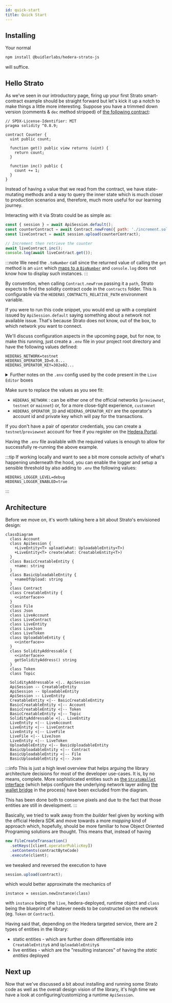 ```yaml
---
id: quick-start
title: Quick Start
---
```


## Installing

Your normal

```bash npm2yarn
npm install @buidlerlabs/hedera-strato-js
```

will suffice.

## Hello Strato

As we've seen in our introductory page, firing up your first Strato smart-contract example should be straight forward but let's kick it up a notch to make things a little more interesting. Suppose you have a trimmed down version (comments & `dec` method stripped) of [the following contract](https://solidity-by-example.org/first-app/):

```sol title="./increment.sol"
// SPDX-License-Identifier: MIT
pragma solidity ^0.8.9;

contract Counter {
  uint public count;

  function get() public view returns (uint) {
    return count;
  }

  function inc() public {
    count += 1;
  }
}
```

Instead of having a value that we read from the contract, we have state-mutating methods and a way to query the inner state which is much closer to production scenarios and, therefore, much more useful for our learning journey.

Interacting with it via Strato could be as simple as:

```js live=true containerKey=increment_from_path
const { session } = await ApiSession.default();
const counterContract = await Contract.newFrom({ path: './increment.sol' });
const liveContract = await session.upload(counterContract);

// Increment then retrieve the counter
await liveContract.inc();
console.log(await liveContract.get());
```

:::note
We need the `.toNumber` call since the returned value of calling the `get` method is an `uint` which [maps to a `BigNumber`](https://mikemcl.github.io/bignumber.js/) and `console.log` does not know how to display such instances.
:::

By convention, when calling `Contract.newFrom` passing it a `path`, Strato expects to find the solidity contract code in the `contracts` folder. This is configurable via the `HEDERAS_CONTRACTS_RELATIVE_PATH` environment variable.

If you were to run this code snippet, you would end up with a complaint issued by `ApiSession.default` saying something about a network not available issue. That's because Strato does not know, out of the box, to which network you want to connect.

We'll discuss configuration aspects in the upcoming page, but for now, to make this running, just create a `.env` file in your project root directory and have the following values defined:

```
HEDERAS_NETWORK=testnet
HEDERAS_OPERATOR_ID=0.0...
HEDERAS_OPERATOR_KEY=302e02...
```

<details>
  <summary>Further notes on the <code>.env</code> config used by the code present in the <code>Live Editor</code> boxes</summary>
  Together with the above mentioned credentials, the following options have been overwritten/defined:

```
  HEDERAS_DEFAULT_CONTRACT_REQUESTS_RETURN_ONLY_RECEIPTS=false
  HEDERAS_DEFAULT_PAYMENT_FOR_CONTRACT_QUERY=1000000
  HEDERAS_LOGGER_LEVEL=debug
  HEDERAS_LOGGER_ENABLED=true
```

You can head over to [the config page](./configuration.md) for a detailed explanation of what these (along with other) settings translate to.

</details>

Make sure to replace the values as you see fit:

- `HEDERAS_NETWORK` : can be either one of the official networks (`previewnet`, `testnet` or `mainnet`) or, for a more close-tight experience, `customnet`
- `HEDERAS_OPERATOR_ID` and `HEDERAS_OPERATOR_KEY` are the operator's account id and private key which will pay for the transactions.

If you don't have a pair of operator credentials, you can create a `testnet`/`previewnet` account for free if you register on the [Hedera Portal](https://portal.hedera.com/register).

Having the `.env` file available with the required values is enough to allow for successfully re-running the above example.

:::tip
If working locally and want to see a bit more console activity of what's happening underneath the hood, you can enable the logger and setup a sensible threshold by also adding to `.env` the following values:

```
HEDERAS_LOGGER_LEVEL=debug
HEDERAS_LOGGER_ENABLED=true
```

:::

## Architecture

Before we move on, it's worth talking here a bit about Strato's envisioned design:

```mermaid
classDiagram
  class Account
  class ApiSession {
    +LiveEntity<T> upload(what: UploadableEntity<T>)
    +LiveEntity<T> create(what: CreatableEntity<T>)
  }
  class BasicCreatableEntity {
    +name: string
  }
  class BasicUploadableEntity {
    +nameOfUpload: string
  }
  class Contract
  class CreatableEntity {
    <<interface>>
  }
  class File
  class Json
  class LiveAccount
  class LiveContract
  class LiveEntity
  class LiveJson
  class LiveToken
  class UploadableEntity {
    <<interface>>
  }
  class SolidityAddressable {
    <<interface>>
    getSolidityAddress() string
  }
  class Token
  class Topic

  SolidityAddressable <|.. ApiSession
  ApiSession -- CreatableEntity
  ApiSession -- UploadableEntity
  ApiSession -- LiveEntity
  CreatableEntity <|-- BasicCreatableEntity
  BasicCreatableEntity <|-- Account
  BasicCreatableEntity <|-- Token
  BasicCreatableEntity <|-- Topic
  SolidityAddressable <|.. LiveEntity
  LiveEntity <|-- LiveAccount
  LiveEntity <|-- LiveContract
  LiveEntity <|-- LiveFile
  LiveFile <|-- LiveJson
  LiveEntity <|-- LiveToken
  UploadableEntity <|-- BasicUploadableEntity
  BasicUploadableEntity <|-- Contract
  BasicUploadableEntity <|-- File
  BasicUploadableEntity <|-- Json
```

:::info
This is just a high level overview that helps arguing the library architecture decisions for most of the developer use-cases. It is, by no means, complete. More sophisticated entities such as [the `StratoWallet` interface](https://github.com/buidler-labs/hedera-strato-js/tree/main/lib/core/wallet) (which helps configure the underlying network layer aiding [the wallet bridge](./guides//wallet.md) in the process) have been excluded from the diagram.

This has been done both to conserve pixels and due to the fact that those entities are still in development.
:::

Basically, we tried to walk away from the _builder_ feel given by working with the official Hedera SDK and move towards a more _mapping_ kind of approach which, hopefully, should be more familiar to how Object Oriented Programing solutions are thought. This means that, instead of having

```js
new FileCreateTransaction()
  .setKeys([client.operatorPublicKey])
  .setContents(contractByteCode)
  .execute(client);
```

we tweaked and reversed the execution to have

```js
session.upload(contract);
```

which would better approximate the mechanics of

```
instance = session.newInstance(class)
```

with `instance` being the `live`, hedera-deployed, runtime object and `class` being the blueprint of whatever needs to be constructed on the network (eg. `Token` or `Contract`).

Having said that, depending on the Hedera targeted service, there are 2 types of entities in the library:

- static entities - which are further down differentiable into `CreatableEntity`s and `UploadableEntity`s
- live entities - which are the "resulting instances" of having the _static entities_ deployed

## Next up

Now that we've discussed a bit about installing and running some Strato code as well as the overall design vision of the library, it's high time we have a look at configuring/customizing a runtime `ApiSession`.
